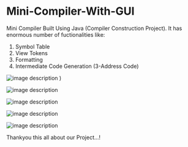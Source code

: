 # Mini-Compiler-With-GUI

Mini Compiler Built Using Java (Compiler Construction Project). It has enormous number of fuctionalities like: 
1. Symbol Table
2. View Tokens
3. Formatting
4. Intermediate Code Generation (3-Address Code)

![image description](https://i2.paste.pics/8e99ec0a6c80a8dd1cc8519e86183998.png?trs=88da3209f0e2f4db26f7459b687cd4e018b8ad3a74cc5113630d3234042c601f)
)

![image description](https://i2.paste.pics/60363828e102d91a6354f6f39525579e.png?trs=88da3209f0e2f4db26f7459b687cd4e018b8ad3a74cc5113630d3234042c601f)

![image description](https://i2.paste.pics/9ec077a9cf57a4d52ac119e40d6a68b6.png?trs=88da3209f0e2f4db26f7459b687cd4e018b8ad3a74cc5113630d3234042c601f)

![image description](https://i2.paste.pics/33577584cbc1949301c78f5d52110561.png?trs=88da3209f0e2f4db26f7459b687cd4e018b8ad3a74cc5113630d3234042c601f)

![image description](https://i2.paste.pics/3f39728c4cd08633902374c25eb519bf.png?trs=88da3209f0e2f4db26f7459b687cd4e018b8ad3a74cc5113630d3234042c601f)

Thankyou this all about our Project...!
